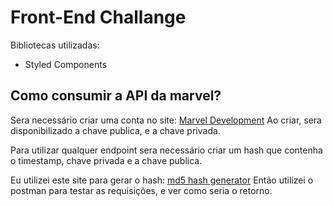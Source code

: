 # Front-End Challange

Bibliotecas utilizadas:

- Styled Components

## Como consumir a API da marvel?

Sera necessário criar uma conta no site: [Marvel Development](https://developer.marvel.com/)
Ao criar, sera disponibilizado a chave publica, e a chave privada.

Para utilizar qualquer endpoint sera necessário criar um hash que contenha o timestamp, chave privada e a chave publica.

Eu utilizei este site para gerar o hash: [md5 hash generator](https://www.md5hashgenerator.com)
Então utilizei o postman para testar as requisições, e ver como seria o retorno.
